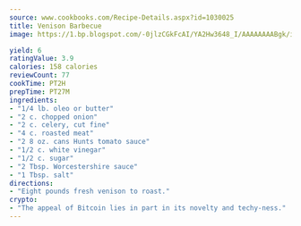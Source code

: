 ```yaml
---
source: www.cookbooks.com/Recipe-Details.aspx?id=1030025
title: Venison Barbecue
image: https://1.bp.blogspot.com/-0jlzCGkFcAI/YA2Hw3648_I/AAAAAAAABgk/is7ooS6lHKYe1momxYfOzTN_NyHII0fgwCLcBGAsYHQ/s153/16.png

yield: 6
ratingValue: 3.9
calories: 158 calories
reviewCount: 77
cookTime: PT2H
prepTime: PT27M
ingredients:
- "1/4 lb. oleo or butter"
- "2 c. chopped onion"
- "2 c. celery, cut fine"
- "4 c. roasted meat"
- "2 8 oz. cans Hunts tomato sauce"
- "1/2 c. white vinegar"
- "1/2 c. sugar"
- "2 Tbsp. Worcestershire sauce"
- "1 Tbsp. salt"
directions:
- "Eight pounds fresh venison to roast."
crypto:
- "The appeal of Bitcoin lies in part in its novelty and techy-ness."
---
```

